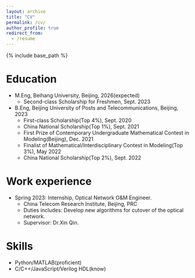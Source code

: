 ```yaml
---
layout: archive
title: "CV"
permalink: /cv/
author_profile: true
redirect_from:
  - /resume
---
```


{% include base_path %}

Education
======
* M.Eng, Beihang University, Beijing, 2026(expected)
  * Second-class Scholarship for Freshmen, Sept. 2023
* B.Eng, Beijing University of Posts and Telecommunications, Beijing, 2023
  * First-class Scholarship(Top 4%), Sept. 2020
  * China National Scholarship(Top 1%), Sept. 2021
  * First Prize of Contemporary Undergraduate Mathematical Contest in Modeling(Beijing), Dec. 2021
  * Finalist of Mathematical/Interdisciplinary Contest in Modeling(Top 3%), May 2022
  * China National Scholarship(Top 2%), Sept. 2022

Work experience
======
* Spring 2023: Internship, Optical Network O&M Engineer.
  * China Telecom Research Institute, Beijing, PRC
  * Duties includes: Develop new algorithms for cutover of the optical network.
  * Supervisor: Dr.Xin Qin.
  
Skills
======
* Python/MATLAB(proficient)
* C/C++/JavaScript/Verilog HDL(know)
